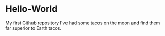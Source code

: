 # Hello-World
My first Github repository
I've had some tacos on the moon and find them far superior to Earth tacos.
